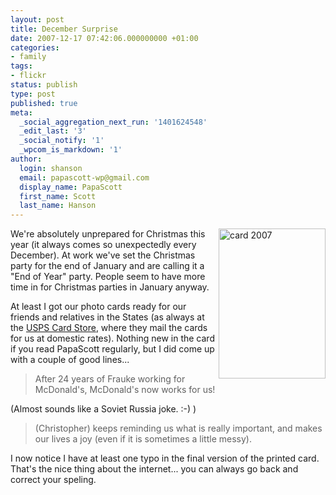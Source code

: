 ```yaml
---
layout: post
title: December Surprise
date: 2007-12-17 07:42:06.000000000 +01:00
categories:
- family
tags:
- flickr
status: publish
type: post
published: true
meta:
  _social_aggregation_next_run: '1401624548'
  _edit_last: '3'
  _social_notify: '1'
  _wpcom_is_markdown: '1'
author:
  login: shanson
  email: papascott-wp@gmail.com
  display_name: PapaScott
  first_name: Scott
  last_name: Hanson
---
```

<p><a href="http://www.flickr.com/photos/51035717986@N01/2117336884" title="View 'card 2007' on Flickr.com"><img src="https://farm3.static.flickr.com/2239/2117336884_495c07304e_m.jpg" alt="card 2007" border="0" width="171" height="240" align="right" /></a> We're absolutely unprepared for Christmas this year (it always comes so unexpectedly every December). At work we've set the Christmas party for the end of January and are calling it a "End of Year" party. People seem to have more time in for Christmas parties in January anyway.</p>
<p>At least I got our photo cards ready for our friends and relatives in the States (as always at the <a href="http://www.usps.com/cardstore/">USPS Card Store</a>, where they mail the cards for us at domestic rates). Nothing new in the card if you read PapaScott regularly, but I did come up with a couple of good lines...</p>
<blockquote><p>
  After 24 years of Frauke working for McDonald's, McDonald's now works for us!
</p></blockquote>
<p>(Almost sounds like a Soviet Russia joke. :-) )</p>
<blockquote><p>
  (Christopher) keeps reminding us what is really important, and makes our lives a joy (even if it is sometimes a little messy).
</p></blockquote>
<p>I now notice I have at least one typo in the final version of the printed card. That's the nice thing about the internet... you can always go back and correct your speling.</p>
